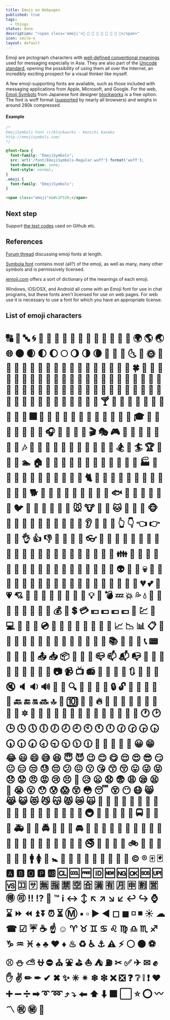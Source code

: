 ```yaml
---
title: Emoji on Webpages
published: true
tags: 
  - things
status: done
description: "<span class='emoji'>🌊 🌟 🍉 🍻 🐌 🐗 👾 🐛 🐧</span>"
icon: smile-o
layout: default
---
```


Emoji are pictograph characters with <a href="http://www.iemoji.com/browse/emoji/category">well-defined conventional meanings</a> used for messaging especially in Asia. They are also part of the <a href="http://en.wikipedia.org/wiki/Emoji#In_the_Unicode_standard">Unicode standard</a>, opening the possibility of using them all over the Internet, an incredibly exciting prospect for a visual thinker like myself. 

A few emoji-supporting fonts are available, such as those included with messaging applications from Apple, Microsoft, and Google. For the web, [Emoji Symbols](http://emojisymbols.com/) from Japanese font designer [blockworks](http://blockworks.jp/) is a free option. The font is woff format ([supported](http://caniuse.com/#feat=woff) by nearly all browsers) and weighs in around 280k compressed. 





#### Example

```css
/*
EmojiSymbols Font (c)blockworks - Kenichi Kaneko
http://emojisymbols.com/
*/

@font-face {
  font-family: "EmojiSymbols";
  src: url('/font/EmojiSymbols-Regular.woff') format('woff');
  text-decoration: none;
  font-style: normal;
}
.emoji {
  font-family: "EmojiSymbols";
}
```

```html
<span class="emoji">&#x1F520;</span>
```

## Next step

Support [the text codes](http://www.emoji-cheat-sheet.com/) used on Github etc.

## References

[Forum thread](http://www.typophile.com/node/101810) discussing emoji fonts at length.

[Symbola font](http://users.teilar.gr/~g1951d/) contains most (all?) of the emoji, as well as many, many other symbols and is permissively licensed.

[iemoji.com](http://www.iemoji.com/browse/emoji/category) offers a sort of dictionary of the meanings of each emoji.

Windows, iOS/OSX, and Android all come with an Emoji font for use in chat programs, but these fonts aren't licensed for use on web pages. For web use it is necessary to use a font for which you have an appropriate license.


## List of emoji characters

<h1 class="emoji">
&#x1F520;
&#x1F521;
&#x1F524;
&#x1F300;
&#x1F301;
&#x1F302;
&#x1F303;
&#x1F304;
&#x1F305;
&#x1F306;
&#x1F307;
&#x1F308;
&#x1F309;
&#x1F30A;
&#x1F30B;
&#x1F30C;
&#x1F30D;
&#x1F30E;
&#x1F30F;
&#x1F310;
&#x1F311;
&#x1F312;
&#x1F313;
&#x1F314;
&#x1F315;
&#x1F316;
&#x1F317;
&#x1F318;
&#x1F319;
&#x1F31A;
&#x1F31B;
&#x1F31C;
&#x1F31D;
&#x1F31E;
&#x1F31F;
&#x1F320;
&#x1F330;
&#x1F331;
&#x1F332;
&#x1F333;
&#x1F334;
&#x1F335;
&#x1F337;
&#x1F338;
&#x1F339;
&#x1F33A;
&#x1F33B;
&#x1F33C;
&#x1F33D;
&#x1F33E;
&#x1F33F;
&#x1F340;
&#x1F341;
&#x1F342;
&#x1F343;
&#x1F344;
&#x1F345;
&#x1F346;
&#x1F347;
&#x1F348;
&#x1F349;
&#x1F34A;
&#x1F34B;
&#x1F34C;
&#x1F34D;
&#x1F34E;
&#x1F34F;
&#x1F350;
&#x1F351;
&#x1F352;
&#x1F353;
&#x1F354;
&#x1F355;
&#x1F356;
&#x1F357;
&#x1F358;
&#x1F359;
&#x1F35A;
&#x1F35B;
&#x1F35C;
&#x1F35D;
&#x1F35E;
&#x1F35F;
&#x1F360;
&#x1F361;
&#x1F362;
&#x1F363;
&#x1F364;
&#x1F365;
&#x1F366;
&#x1F367;
&#x1F368;
&#x1F369;
&#x1F36A;
&#x1F36B;
&#x1F36C;
&#x1F36D;
&#x1F36E;
&#x1F36F;
&#x1F370;
&#x1F371;
&#x1F372;
&#x1F373;
&#x1F374;
&#x1F375;
&#x1F376;
&#x1F377;
&#x1F378;
&#x1F379;
&#x1F37A;
&#x1F37B;
&#x1F37C;
&#x1F380;
&#x1F381;
&#x1F382;
&#x1F383;
&#x1F384;
&#x1F385;
&#x1F386;
&#x1F387;
&#x1F388;
&#x1F389;
&#x1F38A;
&#x1F38B;
&#x1F38C;
&#x1F38D;
&#x1F38E;
&#x1F38F;
&#x1F390;
&#x1F391;
&#x1F392;
&#x1F393;
&#x1F3A0;
&#x1F3A1;
&#x1F3A2;
&#x1F3A3;
&#x1F3A4;
&#x1F3A5;
&#x1F3A6;
&#x1F3A7;
&#x1F3A8;
&#x1F3A9;
&#x1F3AA;
&#x1F3AB;
&#x1F3AC;
&#x1F3AD;
&#x1F3AE;
&#x1F3AF;
&#x1F3B0;
&#x1F3B1;
&#x1F3B2;
&#x1F3B3;
&#x1F3B4;
&#x1F3B5;
&#x1F3B6;
&#x1F3B7;
&#x1F3B8;
&#x1F3B9;
&#x1F3BA;
&#x1F3BB;
&#x1F3BC;
&#x1F3BD;
&#x1F3BE;
&#x1F3BF;
&#x1F3C0;
&#x1F3C1;
&#x1F3C2;
&#x1F3C3;
&#x1F3C4;
&#x1F3C6;
&#x1F3C7;
&#x1F3C8;
&#x1F3C9;
&#x1F3CA;
&#x1F3E0;
&#x1F3E1;
&#x1F3E2;
&#x1F3E3;
&#x1F3E4;
&#x1F3E5;
&#x1F3E6;
&#x1F3E7;
&#x1F3E8;
&#x1F3E9;
&#x1F3EA;
&#x1F3EB;
&#x1F3EC;
&#x1F3ED;
&#x1F3EE;
&#x1F3EF;
&#x1F3F0;
&#x1F400;
&#x1F401;
&#x1F402;
&#x1F403;
&#x1F404;
&#x1F405;
&#x1F406;
&#x1F407;
&#x1F408;
&#x1F409;
&#x1F40A;
&#x1F40B;
&#x1F40C;
&#x1F40D;
&#x1F40E;
&#x1F40F;
&#x1F410;
&#x1F411;
&#x1F412;
&#x1F413;
&#x1F414;
&#x1F415;
&#x1F416;
&#x1F417;
&#x1F418;
&#x1F419;
&#x1F41A;
&#x1F41B;
&#x1F41C;
&#x1F41D;
&#x1F41E;
&#x1F41F;
&#x1F420;
&#x1F421;
&#x1F422;
&#x1F423;
&#x1F424;
&#x1F425;
&#x1F426;
&#x1F427;
&#x1F428;
&#x1F429;
&#x1F42A;
&#x1F42B;
&#x1F42C;
&#x1F42D;
&#x1F42E;
&#x1F42F;
&#x1F430;
&#x1F431;
&#x1F432;
&#x1F433;
&#x1F434;
&#x1F435;
&#x1F436;
&#x1F437;
&#x1F438;
&#x1F439;
&#x1F43A;
&#x1F43B;
&#x1F43C;
&#x1F43D;
&#x1F43E;
&#x1F440;
&#x1F442;
&#x1F443;
&#x1F444;
&#x1F445;
&#x1F446;
&#x1F447;
&#x1F448;
&#x1F449;
&#x1F44A;
&#x1F44B;
&#x1F44C;
&#x1F44D;
&#x1F44E;
&#x1F44F;
&#x1F450;
&#x1F451;
&#x1F452;
&#x1F453;
&#x1F454;
&#x1F455;
&#x1F456;
&#x1F457;
&#x1F458;
&#x1F459;
&#x1F45A;
&#x1F45B;
&#x1F45C;
&#x1F45D;
&#x1F45E;
&#x1F45F;
&#x1F460;
&#x1F461;
&#x1F462;
&#x1F463;
&#x1F464;
&#x1F465;
&#x1F466;
&#x1F467;
&#x1F468;
&#x1F469;
&#x1F46A;
&#x1F46B;
&#x1F46C;
&#x1F46D;
&#x1F46E;
&#x1F46F;
&#x1F470;
&#x1F471;
&#x1F472;
&#x1F473;
&#x1F474;
&#x1F475;
&#x1F476;
&#x1F477;
&#x1F478;
&#x1F479;
&#x1F47A;
&#x1F47B;
&#x1F47C;
&#x1F47D;
&#x1F47E;
&#x1F47F;
&#x1F480;
&#x1F481;
&#x1F482;
&#x1F483;
&#x1F484;
&#x1F485;
&#x1F486;
&#x1F487;
&#x1F488;
&#x1F489;
&#x1F48A;
&#x1F48B;
&#x1F48C;
&#x1F48D;
&#x1F48E;
&#x1F48F;
&#x1F490;
&#x1F491;
&#x1F492;
&#x1F493;
&#x1F494;
&#x1F495;
&#x1F496;
&#x1F497;
&#x1F498;
&#x1F499;
&#x1F49A;
&#x1F49B;
&#x1F49C;
&#x1F49D;
&#x1F49E;
&#x1F49F;
&#x1F4A0;
&#x1F4A1;
&#x1F4A2;
&#x1F4A3;
&#x1F4A4;
&#x1F4A5;
&#x1F4A6;
&#x1F4A7;
&#x1F4A8;
&#x1F4A9;
&#x1F4AA;
&#x1F4AB;
&#x1F4AC;
&#x1F4AD;
&#x1F4AE;
&#x1F4AF;
&#x1F4B0;
&#x1F4B1;
&#x1F4B2;
&#x1F4B3;
&#x1F4B4;
&#x1F4B5;
&#x1F4B6;
&#x1F4B7;
&#x1F4B8;
&#x1F4B9;
&#x1F4BA;
&#x1F4BB;
&#x1F4BC;
&#x1F4BD;
&#x1F4BE;
&#x1F4BF;
&#x1F4C0;
&#x1F4C1;
&#x1F4C2;
&#x1F4C3;
&#x1F4C4;
&#x1F4C5;
&#x1F4C6;
&#x1F4C7;
&#x1F4C8;
&#x1F4C9;
&#x1F4CA;
&#x1F4CB;
&#x1F4CC;
&#x1F4CD;
&#x1F4CE;
&#x1F4CF;
&#x1F4D0;
&#x1F4D1;
&#x1F4D2;
&#x1F4D3;
&#x1F4D4;
&#x1F4D5;
&#x1F4D6;
&#x1F4D7;
&#x1F4D8;
&#x1F4D9;
&#x1F4DA;
&#x1F4DB;
&#x1F4DC;
&#x1F4DD;
&#x1F4DE;
&#x1F4DF;
&#x1F4E0;
&#x1F4E1;
&#x1F4E2;
&#x1F4E3;
&#x1F4E4;
&#x1F4E5;
&#x1F4E6;
&#x1F4E7;
&#x1F4E8;
&#x1F4E9;
&#x1F4EA;
&#x1F4EB;
&#x1F4EC;
&#x1F4ED;
&#x1F4EE;
&#x1F4EF;
&#x1F4F0;
&#x1F4F1;
&#x1F4F2;
&#x1F4F3;
&#x1F4F4;
&#x1F4F5;
&#x1F4F6;
&#x1F4F7;
&#x1F4F9;
&#x1F4FA;
&#x1F4FB;
&#x1F4FC;
&#x1F500;
&#x1F501;
&#x1F502;
&#x1F503;
&#x1F504;
&#x1F505;
&#x1F506;
&#x1F507;
&#x1F508;
&#x1F509;
&#x1F50A;
&#x1F50B;
&#x1F50C;
&#x1F50D;
&#x1F50E;
&#x1F50F;
&#x1F510;
&#x1F511;
&#x1F512;
&#x1F513;
&#x1F514;
&#x1F515;
&#x1F516;
&#x1F517;
&#x1F518;
&#x1F519;
&#x1F51A;
&#x1F51B;
&#x1F51C;
&#x1F51D;
&#x1F51E;
&#x1F51F;
&#x1F522;
&#x1F523;
&#x1F525;
&#x1F526;
&#x1F527;
&#x1F528;
&#x1F529;
&#x1F52A;
&#x1F52B;
&#x1F52C;
&#x1F52D;
&#x1F52E;
&#x1F52F;
&#x1F530;
&#x1F531;
&#x1F532;
&#x1F533;
&#x1F534;
&#x1F535;
&#x1F536;
&#x1F537;
&#x1F538;
&#x1F539;
&#x1F53A;
&#x1F53B;
&#x1F53C;
&#x1F53D;
&#x1F550;
&#x1F551;
&#x1F552;
&#x1F553;
&#x1F554;
&#x1F555;
&#x1F556;
&#x1F557;
&#x1F558;
&#x1F559;
&#x1F55A;
&#x1F55B;
&#x1F55C;
&#x1F55D;
&#x1F55E;
&#x1F55F;
&#x1F560;
&#x1F561;
&#x1F562;
&#x1F563;
&#x1F564;
&#x1F565;
&#x1F566;
&#x1F567;
&#x1F5FB;
&#x1F5FC;
&#x1F5FD;
&#x1F5FE;
&#x1F5FF;
&#x1F600;
&#x1F601;
&#x1F602;
&#x1F603;
&#x1F604;
&#x1F605;
&#x1F606;
&#x1F607;
&#x1F608;
&#x1F609;
&#x1F60A;
&#x1F60B;
&#x1F60C;
&#x1F60D;
&#x1F60E;
&#x1F60F;
&#x1F610;
&#x1F611;
&#x1F612;
&#x1F613;
&#x1F614;
&#x1F615;
&#x1F616;
&#x1F617;
&#x1F618;
&#x1F619;
&#x1F61A;
&#x1F61B;
&#x1F61C;
&#x1F61D;
&#x1F61E;
&#x1F61F;
&#x1F620;
&#x1F621;
&#x1F622;
&#x1F623;
&#x1F624;
&#x1F625;
&#x1F626;
&#x1F627;
&#x1F628;
&#x1F629;
&#x1F62A;
&#x1F62B;
&#x1F62C;
&#x1F62D;
&#x1F62E;
&#x1F62F;
&#x1F630;
&#x1F631;
&#x1F632;
&#x1F633;
&#x1F634;
&#x1F635;
&#x1F636;
&#x1F637;
&#x1F638;
&#x1F639;
&#x1F63A;
&#x1F63B;
&#x1F63C;
&#x1F63D;
&#x1F63E;
&#x1F63F;
&#x1F640;
&#x1F645;
&#x1F646;
&#x1F647;
&#x1F648;
&#x1F649;
&#x1F64A;
&#x1F64B;
&#x1F64C;
&#x1F64D;
&#x1F64E;
&#x1F64F;
&#x1F680;
&#x1F681;
&#x1F682;
&#x1F683;
&#x1F684;
&#x1F685;
&#x1F686;
&#x1F687;
&#x1F688;
&#x1F689;
&#x1F68A;
&#x1F68B;
&#x1F68C;
&#x1F68D;
&#x1F68E;
&#x1F68F;
&#x1F690;
&#x1F691;
&#x1F692;
&#x1F693;
&#x1F694;
&#x1F695;
&#x1F696;
&#x1F697;
&#x1F698;
&#x1F699;
&#x1F69A;
&#x1F69B;
&#x1F69C;
&#x1F69D;
&#x1F69E;
&#x1F69F;
&#x1F6A0;
&#x1F6A1;
&#x1F6A2;
&#x1F6A3;
&#x1F6A4;
&#x1F6A5;
&#x1F6A6;
&#x1F6A7;
&#x1F6A8;
&#x1F6A9;
&#x1F6AA;
&#x1F6AB;
&#x1F6AC;
&#x1F6AD;
&#x1F6AE;
&#x1F6AF;
&#x1F6B0;
&#x1F6B1;
&#x1F6B2;
&#x1F6B3;
&#x1F6B4;
&#x1F6B5;
&#x1F6B6;
&#x1F6B7;
&#x1F6B8;
&#x1F6B9;
&#x1F6BA;
&#x1F6BB;
&#x1F6BC;
&#x1F6BD;
&#x1F6BE;
&#x1F6BF;
&#x1F6C0;
&#x1F6C1;
&#x1F6C2;
&#x1F6C3;
&#x1F6C4;
&#x1F6C5;
&#x00A9;
&#x00AE;
&#x1F004;
&#x1F0CF;
&#x1F170;
&#x1F171;
&#x1F17E;
&#x1F17F;
&#x1F18E;
&#x1F191;
&#x1F192;
&#x1F193;
&#x1F194;
&#x1F195;
&#x1F196;
&#x1F197;
&#x1F198;
&#x1F199;
&#x1F19A;
&#x1F201;
&#x1F202;
&#x1F21A;
&#x1F22F;
&#x1F232;
&#x1F233;
&#x1F234;
&#x1F235;
&#x1F236;
&#x1F237;
&#x1F238;
&#x1F239;
&#x1F23A;
&#x1F250;
&#x1F251;
&#x203C;
&#x2049;
&#x20E3;
&#x2122;
&#x2139;
&#x2194;
&#x2195;
&#x2196;
&#x2197;
&#x2198;
&#x2199;
&#x21A9;
&#x21AA;
&#x231A;
&#x231B;
&#x23E9;
&#x23EA;
&#x23EB;
&#x23EC;
&#x23F0;
&#x23F3;
&#x24C2;
&#x25AA;
&#x25AB;
&#x25B6;
&#x25C0;
&#x25FB;
&#x25FC;
&#x25FD;
&#x25FE;
&#x2600;
&#x2601;
&#x260E;
&#x2611;
&#x2614;
&#x2615;
&#x261D;
&#x263A;
&#x2648;
&#x2649;
&#x264A;
&#x264B;
&#x264C;
&#x264D;
&#x264E;
&#x264F;
&#x2650;
&#x2651;
&#x2652;
&#x2653;
&#x2660;
&#x2663;
&#x2665;
&#x2666;
&#x2668;
&#x267B;
&#x267F;
&#x2693;
&#x26A0;
&#x26A1;
&#x26AA;
&#x26AB;
&#x26BD;
&#x26BE;
&#x26C4;
&#x26C5;
&#x26CE;
&#x26D4;
&#x26EA;
&#x26F2;
&#x26F3;
&#x26F5;
&#x26FA;
&#x26FD;
&#x2702;
&#x2705;
&#x2708;
&#x2709;
&#x270A;
&#x270B;
&#x270C;
&#x270F;
&#x2712;
&#x2714;
&#x2716;
&#x2728;
&#x2733;
&#x2734;
&#x2744;
&#x2747;
&#x274C;
&#x274E;
&#x2753;
&#x2754;
&#x2755;
&#x2757;
&#x2764;
&#x2795;
&#x2796;
&#x2797;
&#x27A1;
&#x27B0;
&#x27BF;
&#x2934;
&#x2935;
&#x2B05;
&#x2B06;
&#x2B07;
&#x2B1B;
&#x2B1C;
&#x2B50;
&#x2B55;
&#x3030;
&#x303D;
&#x3297;
&#x3299;
&#xE50A;
</h1>